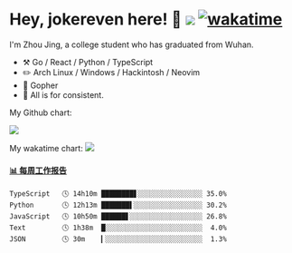 # Hey, jokereven here! 👋 ![](https://visitor-badge.laobi.icu/badge?page_id=jokereven.readme) [![wakatime](https://wakatime.com/badge/user/eada5769-12fd-41f7-af3d-65254494dce1.svg)](https://wakatime.com/@eada5769-12fd-41f7-af3d-65254494dce1)

I'm Zhou Jing, a college student who has graduated from Wuhan.
-   :hammer_and_pick: Go / React / Python / TypeScript
-   :pencil2: Arch Linux / Windows / Hackintosh / Neovim
-   :seedling: Gopher
-   :thought_balloon: All is for consistent.

My Github chart:

![](https://ghchart.rshah.org/JonnieWayy)

My wakatime chart:
![](https://wakatime.com/share/@jokereven/1679dc82-4bf9-4b63-9203-390d608503de.png)

<!-- waka-box start -->
#### <a href="https://gist.github.com/9f8118785e2d128d746db5f61b0e0a2a" target="_blank">📊 每周工作报告</a>
```text
TypeScript   🕓 14h10m ████████▋░░░░░░░░░░░░░░░░ 35.0%
Python       🕓 12h13m ███████▌░░░░░░░░░░░░░░░░░ 30.2%
JavaScript   🕓 10h50m ██████▋░░░░░░░░░░░░░░░░░░ 26.8%
Text         🕓 1h38m  █░░░░░░░░░░░░░░░░░░░░░░░░  4.0%
JSON         🕓 30m    ▎░░░░░░░░░░░░░░░░░░░░░░░░  1.3%
```
<!-- Powered by https://github.com/journey-ad/waka-box-go . -->
<!-- waka-box end -->
